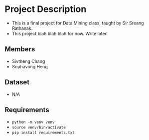 # Project Description

- This is a final project for Data Mining class, taught by Sir Sreang Rathanak.
- This project blah blah blah for now. Write later.

## Members

- Sivtheng Chang
- Sophavong Heng

## Dataset

- N/A

## Requirements

- ```python -m venv venv```
- ```source venv/bin/activate```
- ```pip install requirements.txt```
